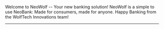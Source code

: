 Welcome to NeoWolf -- Your new banking solution!
NeoWolf is a simple to use NeoBank: Made for consumers, made for anyone.
Happy Banking from the WolfTech Innovations team!
___________________________________________________
